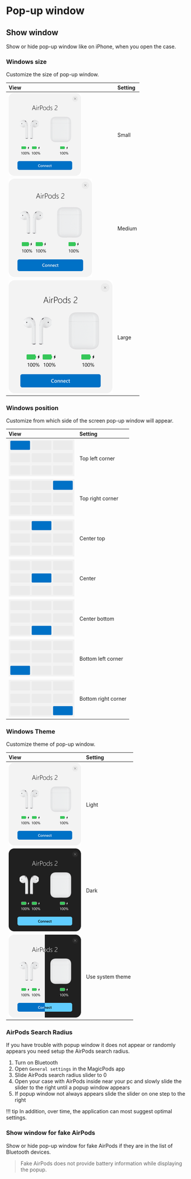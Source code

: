 # Pop-up window

## Show window

Show or hide pop-up window like on iPhone, when you open the case. 

### Windows size

Customize the size of pop-up window.

View | Setting
:-- | :-- 
![](media/Popup-Size-Small.png) | Small
![](media/Popup-Size-Middle.png) | Medium
![](media/Popup-Size-Large.png) | Large

### Windows position

Customize from which side of the screen pop-up window will appear.

View | Setting
:-- | :-- 
![](media/SoundOutput-Position-Top-Left.png) | Top left corner
![](media/SoundOutput-Position-Top-Right.png) | Top right corner
![](media/SoundOutput-Position-Top-Center.png) | Center top
![](media/SoundOutput-Position-Center.png) | Center
![](media/SoundOutput-Position-Bottom-Center.png) | Center bottom
![](media/SoundOutput-Position-Bottom-Left.png) | Bottom left corner
![](media/SoundOutput-Position-Bottom-Right.png) | Bottom right corner

### Windows Theme

Customize theme of pop-up window.

View | Setting
:-- | :-- 
![](media/Popup-Theme-Light.png) | Light
![](media/Popup-Theme-Dark.png) | Dark
![](media/Popup-Theme-Auto.png) | Use system theme

### AirPods Search Radius

If you have trouble with popup window it does not appear or randomly appears you need setup the AirPods search radius.

1. Turn on Bluetooth
2. Open `General settings` in the MagicPods app
3. Slide AirPods search radius slider to 0
4. Open your case with AirPods inside near your pc and slowly slide the slider to the right until a popup window appears
5. If popup window not always appears slide the slider on one step to the right

!!! tip
    In addition, over time, the application can most suggest optimal settings.

### Show window for fake AirPods

Show or hide pop-up window for fake AirPods if they are in the list of Bluetooth devices.

> Fake AirPods does not provide battery information while displaying the popup.